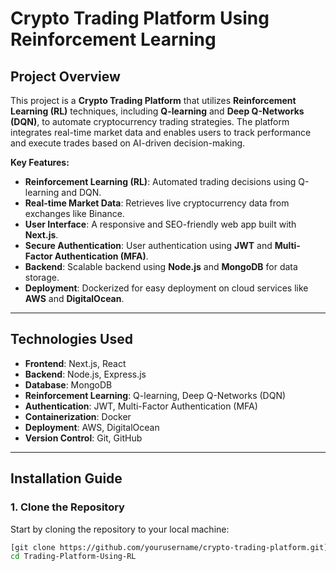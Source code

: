 # Crypto Trading Platform Using Reinforcement Learning

## Project Overview

This project is a **Crypto Trading Platform** that utilizes **Reinforcement Learning (RL)** techniques, including **Q-learning** and **Deep Q-Networks (DQN)**, to automate cryptocurrency trading strategies. The platform integrates real-time market data and enables users to track performance and execute trades based on AI-driven decision-making.

**Key Features:**
- **Reinforcement Learning (RL)**: Automated trading decisions using Q-learning and DQN.
- **Real-time Market Data**: Retrieves live cryptocurrency data from exchanges like Binance.
- **User Interface**: A responsive and SEO-friendly web app built with **Next.js**.
- **Secure Authentication**: User authentication using **JWT** and **Multi-Factor Authentication (MFA)**.
- **Backend**: Scalable backend using **Node.js** and **MongoDB** for data storage.
- **Deployment**: Dockerized for easy deployment on cloud services like **AWS** and **DigitalOcean**.

---

## Technologies Used

- **Frontend**: Next.js, React
- **Backend**: Node.js, Express.js
- **Database**: MongoDB
- **Reinforcement Learning**: Q-learning, Deep Q-Networks (DQN)
- **Authentication**: JWT, Multi-Factor Authentication (MFA)
- **Containerization**: Docker
- **Deployment**: AWS, DigitalOcean
- **Version Control**: Git, GitHub

---

## Installation Guide

### 1. Clone the Repository

Start by cloning the repository to your local machine:

```bash
[git clone https://github.com/yourusername/crypto-trading-platform.git](https://github.com/khireddinemahaline/Trading-Platform-Using-RL.git)
cd Trading-Platform-Using-RL
